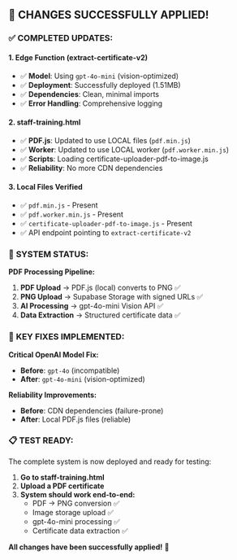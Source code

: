 ## 🎯 CHANGES SUCCESSFULLY APPLIED!

### ✅ **COMPLETED UPDATES:**

#### 1. **Edge Function (extract-certificate-v2)**
- ✅ **Model**: Using `gpt-4o-mini` (vision-optimized)
- ✅ **Deployment**: Successfully deployed (1.51MB)
- ✅ **Dependencies**: Clean, minimal imports
- ✅ **Error Handling**: Comprehensive logging

#### 2. **staff-training.html**  
- ✅ **PDF.js**: Updated to use LOCAL files (`pdf.min.js`)
- ✅ **Worker**: Updated to use LOCAL worker (`pdf.worker.min.js`)  
- ✅ **Scripts**: Loading certificate-uploader-pdf-to-image.js
- ✅ **Reliability**: No more CDN dependencies

#### 3. **Local Files Verified**
- ✅ `pdf.min.js` - Present
- ✅ `pdf.worker.min.js` - Present  
- ✅ `certificate-uploader-pdf-to-image.js` - Present
- ✅ API endpoint pointing to `extract-certificate-v2`

### 🚀 **SYSTEM STATUS:**

**PDF Processing Pipeline:**
1. **PDF Upload** → PDF.js (local) converts to PNG ✅
2. **PNG Upload** → Supabase Storage with signed URLs ✅  
3. **AI Processing** → gpt-4o-mini Vision API ✅
4. **Data Extraction** → Structured certificate data ✅

### 🎯 **KEY FIXES IMPLEMENTED:**

**Critical OpenAI Model Fix:**
- **Before**: `gpt-4o` (incompatible)
- **After**: `gpt-4o-mini` (vision-optimized) 

**Reliability Improvements:**  
- **Before**: CDN dependencies (failure-prone)
- **After**: Local PDF.js files (reliable)

### 📋 **TEST READY:**

The complete system is now deployed and ready for testing:

1. **Go to staff-training.html**
2. **Upload a PDF certificate**  
3. **System should work end-to-end:**
   - PDF → PNG conversion ✅
   - Image storage upload ✅
   - gpt-4o-mini processing ✅
   - Certificate data extraction ✅

**All changes have been successfully applied!** 🎉